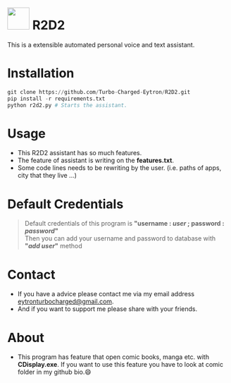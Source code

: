 # <img src="https://static.wikia.nocookie.net/disneyemojiblitz/images/3/3d/EmojiBlitzR2D21.png" width="50" height="50"> R2D2
This is a extensible automated personal voice and text assistant.

# Installation
```python
git clone https://github.com/Turbo-Charged-Eytron/R2D2.git
pip install -r requirements.txt
python r2d2.py # Starts the assistant.
```
# Usage
- This R2D2 assistant has so much features.<br>
- The feature of assistant is writing on the __features.txt__.<br>
- Some code lines needs to be rewriting by the user. (i.e. paths of apps, city that they live ...)<br>

# Default Credentials
> Default credentials of this program is **"username : _user_ ; password : _password_"**<br>
> Then you can add your username and password to database with **"_add user_"** method

# Contact
- If you have a advice please contact me via my email address eytronturbocharged@gmail.com.<br>
- And if you want to support me please share with your friends.<br>

# About
- This program has feature that open comic books, manga etc. with **CDisplay.exe**. If you want to use this feature you have to look at comic folder in my github bio.😄
